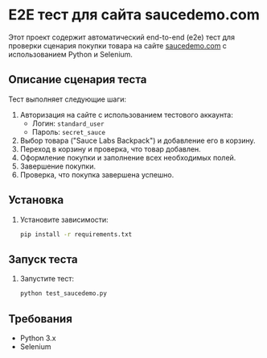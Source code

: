 # E2E тест для сайта saucedemo.com

Этот проект содержит автоматический end-to-end (e2e) тест для проверки сценария покупки товара на сайте [saucedemo.com](https://www.saucedemo.com) с использованием Python и Selenium.

## Описание сценария теста

Тест выполняет следующие шаги:

1. Авторизация на сайте с использованием тестового аккаунта:
   - Логин: `standard_user`
   - Пароль: `secret_sauce`
2. Выбор товара ("Sauce Labs Backpack") и добавление его в корзину.
3. Переход в корзину и проверка, что товар добавлен.
4. Оформление покупки и заполнение всех необходимых полей.
5. Завершение покупки.
6. Проверка, что покупка завершена успешно.

## Установка

1. Установите зависимости:

    ```bash
    pip install -r requirements.txt
    ```

## Запуск теста

1. Запустите тест:

    ```bash
    python test_saucedemo.py
    ```

## Требования

- Python 3.x
- Selenium
